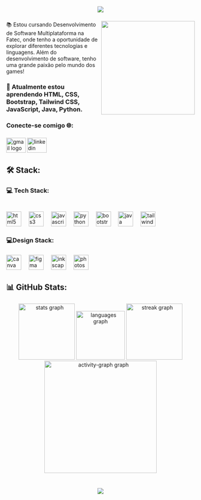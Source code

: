 <h1 align="center">
    <img src="https://readme-typing-svg.herokuapp.com/?font=Righteous&size=35&center=true&vCenter=true&width=500&height=70&duration=4000&lines=Hi+There!+👋;+I'm+Renata+Lima!;" />
</h1>

###

<img align="right" height="250" src="https://i.pinimg.com/originals/27/13/92/271392d3af71acbd94e70bfabe6affc1.gif"  />

###

<p align="left">📚 Estou cursando Desenvolvimento de Software Multiplataforma na Fatec, onde tenho a oportunidade de explorar diferentes tecnologias e linguagens. Além do desenvolvimento de software, tenho uma grande paixão pelo mundo dos games!</p>

###

<h3 align="left">🌱 Atualmente estou aprendendo HTML, CSS, Bootstrap, Tailwind CSS, JavaScript, Java, Python.</h3>

###

<h3 align="left">Conecte-se comigo 🌐:</h3>

###

<div align="left">
  <img src="https://raw.githubusercontent.com/maurodesouza/profile-readme-generator/master/src/assets/icons/social/gmail/default.svg" width="52" height="40" alt="gmail logo"  />
  <img src="https://raw.githubusercontent.com/maurodesouza/profile-readme-generator/master/src/assets/icons/social/linkedin/default.svg" width="52" height="40" alt="linkedin logo"  />
</div>

###

<h2 align="left">🛠️ Stack:</h2>

###

<h3 align="left">💻 Tech Stack:</h3>

###

<br clear="both">

<div align="left">
  <img src="https://cdn.jsdelivr.net/gh/devicons/devicon/icons/html5/html5-original.svg" height="40" alt="html5 logo"  />
  <img width="12" />
  <img src="https://cdn.jsdelivr.net/gh/devicons/devicon/icons/css3/css3-original.svg" height="40" alt="css3 logo"  />
  <img width="12" />
  <img src="https://cdn.jsdelivr.net/gh/devicons/devicon/icons/javascript/javascript-plain.svg" height="40" alt="javascript logo"  />
  <img width="12" />
  <img src="https://cdn.jsdelivr.net/gh/devicons/devicon/icons/python/python-original.svg" height="40" alt="python logo"  />
  <img width="12" />
  <img src="https://cdn.jsdelivr.net/gh/devicons/devicon/icons/bootstrap/bootstrap-original.svg" height="40" alt="bootstrap logo"  />
  <img width="12" />
  <img src="https://cdn.jsdelivr.net/gh/devicons/devicon/icons/java/java-original.svg" height="40" alt="java logo"  />
  <img width="12" />
  <img src="https://cdn.simpleicons.org/tailwindcss/06B6D4" height="40" alt="tailwindcss logo"  />
</div>

###

<h3 align="left">💻Design Stack:</h3>

###

<div align="left">
  <img src="https://cdn.jsdelivr.net/gh/devicons/devicon/icons/canva/canva-original.svg" height="40" alt="canva logo"  />
  <img width="12" />
  <img src="https://cdn.jsdelivr.net/gh/devicons/devicon/icons/figma/figma-original.svg" height="40" alt="figma logo"  />
  <img width="12" />
  <img src="https://cdn.jsdelivr.net/gh/devicons/devicon/icons/inkscape/inkscape-original.svg" height="40" alt="inkscape logo"  />
  <img width="12" />
  <img src="https://cdn.jsdelivr.net/gh/devicons/devicon/icons/photoshop/photoshop-plain.svg" height="40" alt="photoshop logo"  />
</div>

###

<h2 align="left">📊 GitHub Stats:</h2>

###

<div align="center">
  <img src="https://github-readme-stats.vercel.app/api?username=renata21lima&hide_title=true&hide_rank=false&show_icons=true&include_all_commits=true&count_private=true&disable_animations=false&theme=github_dark&locale=en&hide_border=true&order=1" height="150" alt="stats graph"  />
  <img src="https://github-readme-stats.vercel.app/api/top-langs?username=renata21lima&locale=en&hide_title=true&layout=compact&card_width=320&langs_count=8&theme=github_dark&hide_border=true&order=2" height="130" alt="languages graph"  />
  <img src="https://streak-stats.demolab.com?user=renata21lima&locale=en&mode=daily&theme=github_dark&hide_border=true&border_radius=5&order=3" height="150" alt="streak graph"  />
  <img src="https://github-readme-activity-graph.vercel.app/graph?username=renata21lima&radius=16&theme=github-dark&area=true&order=5&hide_border=true&hide_title=true" height="300" alt="activity-graph graph"  />
</div>

###

<br clear="both">

<div align="center">
  <img src="https://visitor-badge.laobi.icu/badge?page_id=renata21lima.renata21lima&right_color=lightgrey"  />
</div>

###
